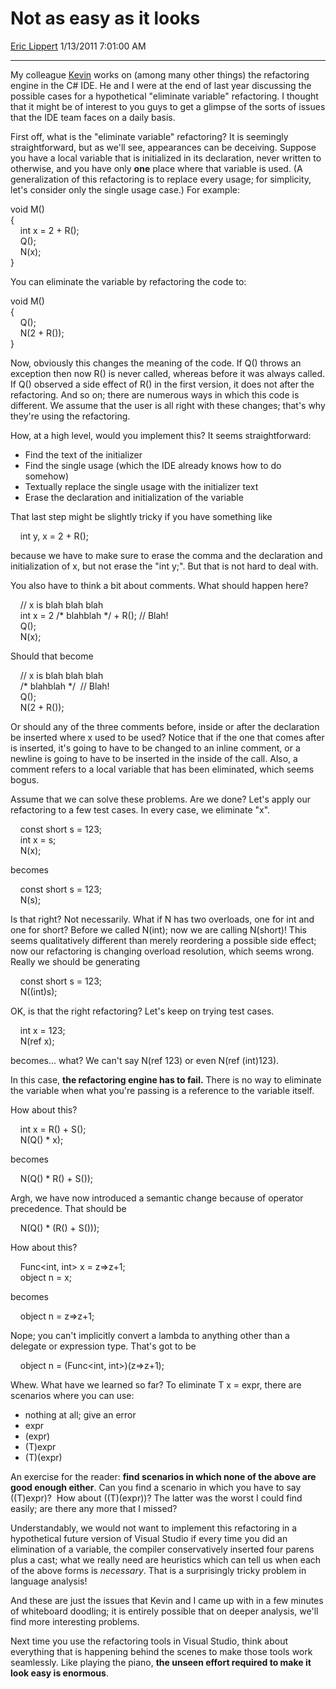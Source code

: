 # Not as easy as it looks

[Eric Lippert](https://social.msdn.microsoft.com/profile/Eric%20Lippert) 1/13/2011 7:01:00 AM

-----

My colleague [Kevin](https://twitter.com/Pilchie) works on (among many other things) the refactoring engine in the C\# IDE. He and I were at the end of last year discussing the possible cases for a hypothetical "eliminate variable" refactoring. I thought that it might be of interest to you guys to get a glimpse of the sorts of issues that the IDE team faces on a daily basis.

First off, what is the "eliminate variable" refactoring? It is seemingly straightforward, but as we'll see, appearances can be deceiving. Suppose you have a local variable that is initialized in its declaration, never written to otherwise, and you have only **one** place where that variable is used. (A generalization of this refactoring is to replace every usage; for simplicity, let's consider only the single usage case.) For example:

 

void M()  
{  
    int x = 2 + R();  
    Q();  
    N(x);  
}

You can eliminate the variable by refactoring the code to:

 

void M()  
{  
    Q();  
    N(2 + R());  
}

Now, obviously this changes the meaning of the code. If Q() throws an exception then now R() is never called, whereas before it was always called. If Q() observed a side effect of R() in the first version, it does not after the refactoring. And so on; there are numerous ways in which this code is different. We assume that the user is all right with these changes; that's why they're using the refactoring.

How, at a high level, would you implement this? It seems straightforward:

  - Find the text of the initializer
  - Find the single usage (which the IDE already knows how to do somehow)
  - Textually replace the single usage with the initializer text
  - Erase the declaration and initialization of the variable

That last step might be slightly tricky if you have something like

 

    int y, x = 2 + R();

because we have to make sure to erase the comma and the declaration and initialization of x, but not erase the "int y;". But that is not hard to deal with.

You also have to think a bit about comments. What should happen here?

 

    // x is blah blah blah  
    int x = 2 /\* blahblah \*/ + R(); // Blah\!  
    Q();  
    N(x);

Should that become

 

    // x is blah blah blah  
    /\* blahblah \*/  // Blah\!  
    Q();  
    N(2 + R());

Or should any of the three comments before, inside or after the declaration be inserted where x used to be used? Notice that if the one that comes after is inserted, it's going to have to be changed to an inline comment, or a newline is going to have to be inserted in the inside of the call. Also, a comment refers to a local variable that has been eliminated, which seems bogus.

Assume that we can solve these problems. Are we done? Let's apply our refactoring to a few test cases. In every case, we eliminate "x".

 

    const short s = 123;  
    int x = s;  
    N(x);

becomes

 

    const short s = 123;  
    N(s);

Is that right? Not necessarily. What if N has two overloads, one for int and one for short? Before we called N(int); now we are calling N(short)\! This seems qualitatively different than merely reordering a possible side effect; now our refactoring is changing overload resolution, which seems wrong. Really we should be generating

 

    const short s = 123;  
    N((int)s);

OK, is that the right refactoring? Let's keep on trying test cases.

 

    int x = 123;  
    N(ref x);

becomes... what? We can't say N(ref 123) or even N(ref (int)123).

In this case, **the refactoring engine has to fail.** There is no way to eliminate the variable when what you're passing is a reference to the variable itself.

How about this?

 

    int x = R() + S();  
    N(Q() \* x);

becomes

 

    N(Q() \* R() + S());

Argh, we have now introduced a semantic change because of operator precedence. That should be

 

    N(Q() \* (R() + S()));

How about this?

 

    Func\<int, int\> x = z=\>z+1;  
    object n = x;

becomes

 

    object n = z=\>z+1;

Nope; you can't implicitly convert a lambda to anything other than a delegate or expression type. That's got to be

 

    object n = (Func\<int, int\>)(z=\>z+1);

Whew. What have we learned so far? To eliminate T x = expr, there are scenarios where you can use:

  - nothing at all; give an error
  - expr
  - (expr)
  - (T)expr
  - (T)(expr)

An exercise for the reader: **find scenarios in which none of the above are good enough either**. Can you find a scenario in which you have to say ((T)expr)?  How about ((T)(expr))? The latter was the worst I could find easily; are there any more that I missed?

Understandably, we would not want to implement this refactoring in a hypothetical future version of Visual Studio if every time you did an elimination of a variable, the compiler conservatively inserted four parens plus a cast; what we really need are heuristics which can tell us when each of the above forms is *necessary*. That is a surprisingly tricky problem in language analysis\!

And these are just the issues that Kevin and I came up with in a few minutes of whiteboard doodling; it is entirely possible that on deeper analysis, we'll find more interesting problems.

Next time you use the refactoring tools in Visual Studio, think about everything that is happening behind the scenes to make those tools work seamlessly. Like playing the piano, **the unseen effort required to make it look easy is enormous**.

